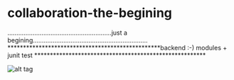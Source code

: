 # collaboration-the-begining
..........................................................just a begining................................................................
*************************************************backend :-) modules + junit test ******************************************************* 

![alt tag](http://cdn1-www.comingsoon.net/assets/uploads/gallery/mr-robot-STYD/mr-robot_volume-2_3000.jpg)
